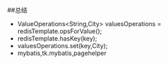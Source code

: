 ##总结
* ValueOperations<String,City> valuesOperations = redisTemplate.opsForValue();
* redisTemplate.hasKey(key);
* valuesOperations.set(key,City);
* mybatis,tk.mybatis,pagehelper